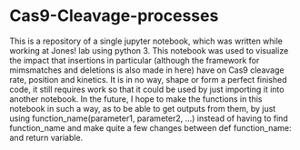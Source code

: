 # Cas9-Cleavage-processes

This is a repository of a single jupyter notebook, which was written while working at Jones! lab using python 3. This notebook was used to visualize the impact that insertions in particular (although the framework for mimsmatches and deletions is also made in here) have on Cas9 cleavage rate, position and kinetics. It is in no way, shape or form a perfect finished code, it still requires work so that it could be used by just importing it into another notebook.
In the future, I hope to make the functions in this notebook in such a way, as to be able to get outputs from them, by just using function_name(parameter1, parameter2, ...) instead of having to find function_name and make quite a few changes between def function_name: and return variable.
